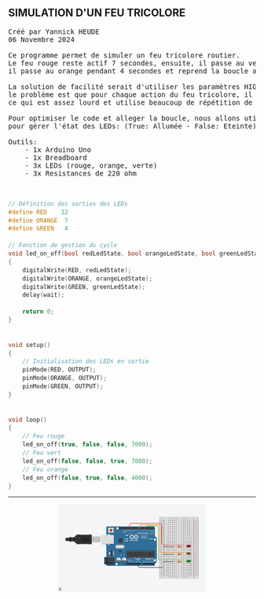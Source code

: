 ## SIMULATION D'UN FEU TRICOLORE

<pre>
Créé par Yannick HEUDE
06 Novembre 2024

Ce programme permet de simuler un feu tricolore routier.
Le feu rouge reste actif 7 secondes, ensuite, il passe au vert pendant 7 secondes, puis,
il passe au orange pendant 4 secondes et reprend la boucle au début.

La solution de facilité serait d'utiliser les paramètres HIGH (allumée) et LOW (éteinte),
le problème est que pour chaque action du feu tricolore, il faut lister l'état de chaque LED,
ce qui est assez lourd et utilise beaucoup de répétition de code.

Pour optimiser le code et alleger la boucle, nous allons utiliser une fonction et les booléens
pour gérer l'état des LEDs: (True: Allumée - False: Eteinte).

Outils:
    - 1x Arduino Uno
    - 1x Breadboard
    - 3x LEDs (rouge, orange, verte)
    - 3x Resistances de 220 ohm
</pre>

<br>

```c
// Définition des sorties des LEDs
#define RED    12
#define ORANGE  7
#define GREEN   4

// Fonction de gestion du cycle
void led_on_off(bool redLedState, bool orangeLedState, bool greenLedState, int wait)
{
    digitalWrite(RED, redLedState);
    digitalWrite(ORANGE, orangeLedState);
    digitalWrite(GREEN, greenLedState);
    delay(wait);

    return 0;
}


void setup()
{
    // Initialisation des LEDs en sortie
    pinMode(RED, OUTPUT);
    pinMode(ORANGE, OUTPUT);
    pinMode(GREEN, OUTPUT);
}


void loop()
{
    // Feu rouge
    led_on_off(true, false, false, 7000);
    // Feu vert
    led_on_off(false, false, true, 7000);
    // Feu orange
    led_on_off(false, true, false, 4000);
}
```

---

<div align="center">
    <img
        src="https://github.com/AyckinnLisa/arduino/blob/main/pics/05.png"
        style="width:60%">
</div>
